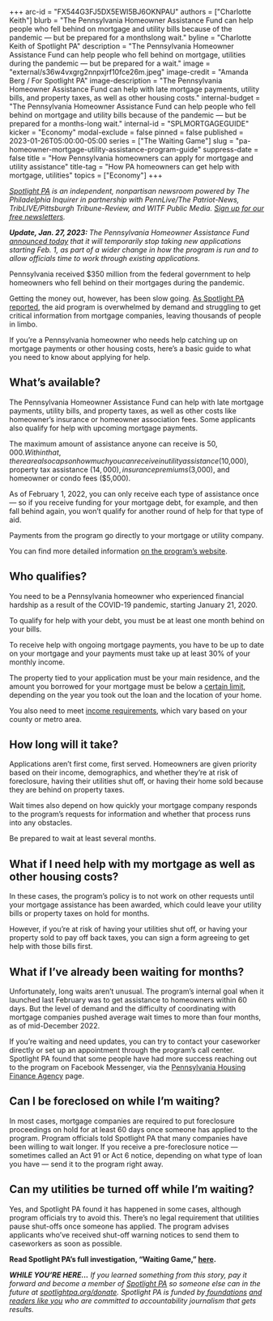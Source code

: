 +++
arc-id = "FX544G3FJ5DX5EWI5BJ6OKNPAU"
authors = ["Charlotte Keith"]
blurb = "The Pennsylvania Homeowner Assistance Fund can help people who fell behind on mortgage and utility bills because of the pandemic — but be prepared for a monthslong wait."
byline = "Charlotte Keith of Spotlight PA"
description = "The Pennsylvania Homeowner Assistance Fund can help people who fell behind on mortgage, utilities during the pandemic — but be prepared for a wait."
image = "external/s36w4vxgrg2nnpxjrf10fce26m.jpeg"
image-credit = "Amanda Berg / For Spotlight PA"
image-description = "The Pennsylvania Homeowner Assistance Fund can help with late mortgage payments, utility bills, and property taxes, as well as other housing costs."
internal-budget = "The Pennsylvania Homeowner Assistance Fund can help people who fell behind on mortgage and utility bills because of the pandemic — but be prepared for a months-long wait."
internal-id = "SPLMORTGAGEGUIDE"
kicker = "Economy"
modal-exclude = false
pinned = false
published = 2023-01-26T05:00:00-05:00
series = ["The Waiting Game"]
slug = "pa-homeowner-mortgage-utility-assistance-program-guide"
suppress-date = false
title = "How Pennsylvania homeowners can apply for mortgage and utility assistance"
title-tag = "How PA homeowners can get help with mortgage, utilities"
topics = ["Economy"]
+++

<a href="https://www.spotlightpa.org/"><i>Spotlight PA</i></a><i> is an independent, nonpartisan newsroom powered by The Philadelphia Inquirer in partnership with PennLive/The Patriot-News, TribLIVE/Pittsburgh Tribune-Review, and WITF Public Media. </i><a href="https://www.spotlightpa.org/newsletters"><i>Sign up for our free newsletters</i></a><i>.</i>

<i><b>Update, Jan. 27, 2023: </b></i><i>The Pennsylvania Homeowner Assistance Fund </i><a href="https://www.phfa.org/forms/press_releases/2023/pahaf-pressannounce-final-01272023.pdf"><i>announced today</i></a><i> that it will&nbsp;temporarily stop&nbsp;taking new applications starting Feb. 1, as part of a wider change in how the program is run and to allow&nbsp;officials&nbsp;time to work through existing applications.</i>

Pennsylvania received $350 million from the federal government to help homeowners who fell behind on their mortgages during the pandemic.

Getting the money out, however, has been slow going. <a href="https://www.spotlightpa.org/news/2023/01/pa-homeowner-mortgage-utility-assistance-fund/">As Spotlight PA reported</a>, the aid program is overwhelmed by demand and struggling to get critical information from mortgage companies, leaving thousands of people in limbo.

If you’re a Pennsylvania homeowner who needs help catching up on mortgage payments or other housing costs, here’s a basic guide to what you need to know about applying for help.

<script src="https://www.spotlightpa.org/embed.js" async></script><div data-spl-embed-version="1" data-spl-src="https://www.spotlightpa.org/embeds/newsletter/"></div>

## What’s available?

The Pennsylvania Homeowner Assistance Fund can help with late mortgage payments, utility bills, and property taxes, as well as other costs like homeowner’s insurance or homeowner association fees. Some applicants also qualify for help with upcoming mortgage payments.

The maximum amount of assistance anyone can receive is $50,000. Within that, there are also caps on how much you can receive in utility assistance ($10,000), property tax assistance ($14,000), insurance premiums ($3,000), and homeowner or condo fees ($5,000).

As of February 1, 2022, you can only receive each type of assistance once — so if you receive funding for your mortgage debt, for example, and then fall behind again, you won’t qualify for another round of help for that type of aid.

Payments from the program go directly to your mortgage or utility company.

You can find more detailed information <a href="https://pahaf.org/whats-covered/">on the program’s website</a>.<a href="https://pahaf.org/whats-covered/"> </a>

## Who qualifies?

You need to be a Pennsylvania homeowner who experienced financial hardship as a result of the COVID-19 pandemic, starting January 21, 2020.

To qualify for help with your debt, you must be at least one month behind on your bills.

To receive help with ongoing mortgage payments, you have to be up to date on your mortgage and your payments must take up at least 30% of your monthly income.

The property tied to your application must be your main residence, and the amount you borrowed for your mortgage must be below a <a href="https://web.archive.org/20230124161322/https://www.fhfa.gov/DataTools/Downloads/Pages/Conforming-Loan-Limit.aspx">certain limit</a>, depending on the year you took out the loan and the location of your home.

You also need to meet <a href="https://www.huduser.gov/portal/datasets/haf-il.html?fbclid=IwAR0LfIHxil0mgrLbf5PVpeWsImQ9MO_xpi7aB3YmhHbp6rvsk6-cjY-JC-E">income requirements</a>, which vary based on your county or metro area.

<script src="https://www.spotlightpa.org/embed.js" async></script><div data-spl-embed-version="1" data-spl-src="https://www.spotlightpa.org/embeds/tips/?tip_text=Have%20you%20applied%20for%20help%20from%20the%20Pennsylvania%20Homeowner%20Assistance%20Fund%3F%20We%20want%20to%20hear%20from%20you."></div>

## How long will it take?

Applications aren’t first come, first served. Homeowners are given priority based on their income, demographics, and whether they’re at risk of foreclosure, having their utilities shut off, or having their home sold because they are behind on property taxes.

Wait times also depend on how quickly your mortgage company responds to the program’s requests for information and whether that process runs into any obstacles.

Be prepared to wait at least several months.

## What if I need help with my mortgage as well as other housing costs?

In these cases, the program’s policy is to not work on other requests until your mortgage assistance has been awarded, which could leave your utility bills or property taxes on hold for months.

However, if you’re at risk of having your utilities shut off, or having your property sold to pay off back taxes, you can sign a form agreeing to get help with those bills first.

## What if I’ve already been waiting for months?

Unfortunately, long waits aren’t unusual. The program’s internal goal when it launched last February was to get assistance to homeowners within 60 days. But the level of demand and the difficulty of coordinating with mortgage companies pushed average wait times to more than four months, as of mid-December 2022.

If you’re waiting and need updates, you can try to contact your caseworker directly or set up an appointment through the program’s call center. Spotlight PA found that some people have had more success reaching out to the program on Facebook Messenger, via the <a href="https://www.facebook.com/phfa.org">Pennsylvania Housing Finance Agency</a> page.

<script src="https://www.spotlightpa.org/embed.js" async></script><div data-spl-embed-version="1" data-spl-src="https://www.spotlightpa.org/embeds/donate/"></div>

## Can I be foreclosed on while I’m waiting?

In most cases, mortgage companies are required to put foreclosure proceedings on hold for at least 60 days once someone has applied to the program. Program officials told Spotlight PA that many companies have been willing to wait longer. If you receive a pre-foreclosure notice — sometimes called an Act 91 or Act 6 notice, depending on what type of loan you have — send it to the program right away.

## Can my utilities be turned off while I’m waiting?

Yes, and Spotlight PA found it has happened in some cases, although program officials try to avoid this. There’s no legal requirement that utilities pause shut-offs once someone has applied. The program advises applicants who’ve received shut-off warning notices to send them to caseworkers as soon as possible.

<b>Read Spotlight PA’s full investigation, “Waiting Game,” </b><a href="https://www.spotlightpa.org/news/2023/01/pa-homeowner-mortgage-utility-assistance-fund/"><b>here</b></a><b>.</b>

<i><b>WHILE YOU’RE HERE...</b></i><i> If you learned something from this story, pay it forward and become a member of </i><a href="https://www.spotlightpa.org/"><i>Spotlight PA</i></a><i> so someone else can in the future at </i><a href="http://spotlightpa.org/donate"><i>spotlightpa.org/donate</i></a><i>. Spotlight PA is funded by</i><a href="https://www.spotlightpa.org/support"><i> foundations</i></a><i> </i><a href="https://www.spotlightpa.org/support"><i>and readers like you</i></a><i> who are committed to accountability journalism that gets results.</i>
